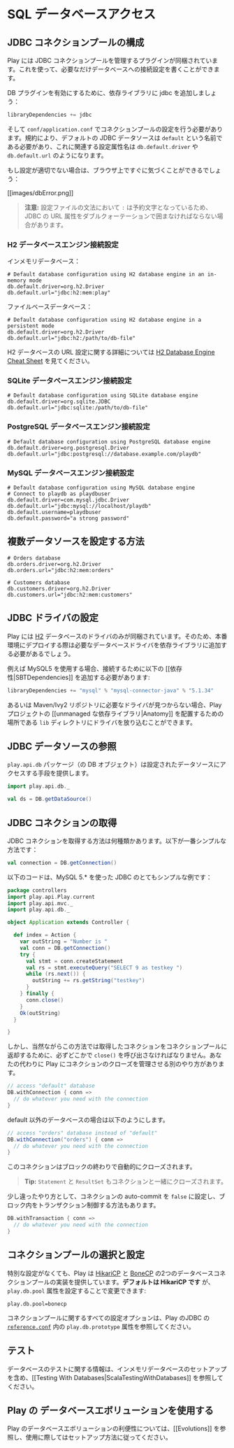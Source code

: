 <!--- Copyright (C) 2009-2015 Typesafe Inc. <http://www.typesafe.com> -->
<!--
# Accessing an SQL database
-->
# SQL データベースアクセス

<!--
## Configuring JDBC connection pools
 -->
## JDBC コネクションプールの構成

<!--
Play provides a plug-in for managing JDBC connection pools. You can configure as many databases as you need.
 -->
Play には JDBC コネクションプールを管理するプラグインが同梱されています。これを使って、必要なだけデータベースへの接続設定を書くことができます。

<!--
To enable the database plug-in, add jdbc in your build dependencies :
 -->
DB プラグインを有効にするために、依存ライブラリに jdbc を追加しましょう：

```scala
libraryDependencies += jdbc
```

<!--
Then you must configure a connection pool in the `conf/application.conf` file. By convention, the default JDBC data source must be called `default` and the corresponding configuration properties are `db.default.driver` and `db.default.url`.
 -->
そして `conf/application.conf` でコネクションプールの設定を行う必要があります。規約により、デフォルトの JDBC データソースは `default` という名前である必要があり、これに関連する設定属性名は `db.default.driver` や `db.default.url` のようになります。

<!--
If something isn’t properly configured you will be notified directly in your browser:
 -->
もし設定が適切でない場合は、ブラウザ上ですぐに気づくことができるでしょう：

[[images/dbError.png]]

<!--
> **Note:** You likely need to enclose the JDBC URL configuration value with double quotes, since ':' is a reserved character in the configuration syntax.
 -->
> **注意:** 設定ファイルの文法において `:` は予約文字となっているため、JDBC の URL 属性をダブルクォーテーションで囲まなければならない場合があります。

<!--
### H2 database engine connection properties
 -->
### H2 データベースエンジン接続設定

<!--
In memory database:
 -->
インメモリデータベース：

```properties
# Default database configuration using H2 database engine in an in-memory mode
db.default.driver=org.h2.Driver
db.default.url="jdbc:h2:mem:play"
```

<!--
File based database:
 -->
ファイルベースデータベース：

```properties
# Default database configuration using H2 database engine in a persistent mode
db.default.driver=org.h2.Driver
db.default.url="jdbc:h2:/path/to/db-file"
```

<!--
The details of the H2 database URLs are found from [H2 Database Engine Cheat Sheet](http://www.h2database.com/html/cheatSheet.html).
 -->
H2 データベースの URL 設定に関する詳細については [H2 Database Engine Cheat Sheet](http://www.h2database.com/html/cheatSheet.html) を見てください。

<!--
### SQLite database engine connection properties
 -->
### SQLite データベースエンジン接続設定

```properties
# Default database configuration using SQLite database engine
db.default.driver=org.sqlite.JDBC
db.default.url="jdbc:sqlite:/path/to/db-file"
```

<!--
### PostgreSQL database engine connection properties
 -->
### PostgreSQL データベースエンジン接続設定

```properties
# Default database configuration using PostgreSQL database engine
db.default.driver=org.postgresql.Driver
db.default.url="jdbc:postgresql://database.example.com/playdb"
```

<!--
### MySQL database engine connection properties
 -->
### MySQL データベースエンジン接続設定

```properties
# Default database configuration using MySQL database engine
# Connect to playdb as playdbuser
db.default.driver=com.mysql.jdbc.Driver
db.default.url="jdbc:mysql://localhost/playdb"
db.default.username=playdbuser
db.default.password="a strong password"
```

<!--
## How to configure several data sources
 -->
## 複数データソースを設定する方法

```properties
# Orders database
db.orders.driver=org.h2.Driver
db.orders.url="jdbc:h2:mem:orders"

# Customers database
db.customers.driver=org.h2.Driver
db.customers.url="jdbc:h2:mem:customers"
```

<!--
## Configuring the JDBC Driver
 -->
## JDBC ドライバの設定

<!--
Play is bundled only with an [H2](http://www.h2database.com) database driver. Consequently, to deploy in production you will need to add your database driver as a dependency.
 -->
Play には [H2](http://www.h2database.com) データベースのドライバのみが同梱されています。そのため、本番環境にデプロイする際は必要なデータベースドライバを依存ライブラリに追加する必要があるでしょう。

<!--
For example, if you use MySQL5, you need to add a [[dependency|SBTDependencies]] for the connector:
 -->
例えば MySQL5 を使用する場合、接続するために以下の [[依存性|SBTDependencies]] を追加する必要があります:

```scala
libraryDependencies += "mysql" % "mysql-connector-java" % "5.1.34"
```

<!--
Or if the driver can't be found from repositories you can drop the driver into your project's [[unmanaged dependencies|Anatomy]] `lib` directory.
 -->
あるいは Maven/Ivy2 リポジトリに必要なドライバが見つからない場合、Play プロジェクトの [[unmanaged な依存ライブラリ|Anatomy]] を配置するための場所である `lib` ディレクトリにドライバを放り込むことができます。

<!--
## Accessing the JDBC datasource
 -->
## JDBC データソースの参照

<!--
The `play.api.db` package provides access to the configured data sources:
 -->
`play.api.db` パッケージ（の DB オブジェクト）は設定されたデータソースにアクセスする手段を提供します。

```scala
import play.api.db._

val ds = DB.getDataSource()
```

<!--
## Obtaining a JDBC connection
 -->
## JDBC コネクションの取得

<!--
There are several ways to retrieve a JDBC connection. The simplest way is:
 -->
JDBC コネクションを取得する方法は何種類かあります。以下が一番シンプルな方法です：

```scala
val connection = DB.getConnection()
```

<!--
Following code show you a JDBC example very simple, working with MySQL 5.*:
 -->
以下のコードは、MySQL 5.* を使った JDBC のとてもシンプルな例です：

```scala
package controllers
import play.api.Play.current
import play.api.mvc._
import play.api.db._

object Application extends Controller {

  def index = Action {
    var outString = "Number is "
    val conn = DB.getConnection()
    try {
      val stmt = conn.createStatement
      val rs = stmt.executeQuery("SELECT 9 as testkey ")
      while (rs.next()) {
        outString += rs.getString("testkey")
      }
    } finally {
      conn.close()
    }
    Ok(outString)
  }

}
```

<!--
But of course you need to call `close()` at some point on the opened connection to return it to the connection pool. Another way is to let Play manage closing the connection for you:
 -->
しかし、当然ながらこの方法では取得したコネクションをコネクションプールに返却するために、必ずどこかで `close()` を呼び出さなければなりません。あなたの代わりに Play にコネクションのクローズを管理させる別のやり方があります。

```scala
// access "default" database
DB.withConnection { conn =>
  // do whatever you need with the connection
}
```

<!--
For a database other than the default:
 -->
default 以外のデータベースの場合は以下のようにします。

```scala
// access "orders" database instead of "default"
DB.withConnection("orders") { conn =>
  // do whatever you need with the connection
}
```

<!--
The connection will be automatically closed at the end of the block.
 -->
このコネクションはブロックの終わりで自動的にクローズされます。

<!--
> **Tip:** Each `Statement` and `ResultSet` created with this connection will be closed as well.
 -->
> **Tip:** `Statement` と `ResultSet` もコネクションと一緒にクローズされます。

<!--
A variant is to set the connection's auto-commit to `false` and to manage a transaction for the block:
 -->
少し違ったやり方として、コネクションの auto-commit を `false` に設定し、ブロック内をトランザクション制御する方法もあります。

```scala
DB.withTransaction { conn =>
  // do whatever you need with the connection
}
```

<!--
## Selecting and configuring the connection pool
 -->
## コネクションプールの選択と設定

<!--
Out of the box, Play provides two database connection pool implementations, [HikariCP](https://github.com/brettwooldridge/HikariCP) and [BoneCP](http://jolbox.com/). **The default is HikariCP**, but this can be changed by setting the `play.db.pool` property:
 -->
特別な設定がなくても、Play は [HikariCP](https://github.com/brettwooldridge/HikariCP) と [BoneCP](http://jolbox.com/) の2つのデータベースコネクションプールの実装を提供しています。**デフォルトは HikariCP です** が、 `play.db.pool` 属性を設定することで変更できます:

```
play.db.pool=bonecp
```

<!--
The full range of configuration options for connection pools can be found by inspecting the `play.db.prototype` property in Play's JDBC [`reference.conf`](resources/confs/play-jdbc/reference.conf).
 -->
コネクションプールに関するすべての設定オプションは、Play のJDBC の [`reference.conf`](resources/confs/play-jdbc/reference.conf) 内の `play.db.prototype` 属性を参照してください。

<!--
## Testing
 -->
## テスト

<!--
For information on testing with databases, including how to setup in-memory databases and, see [[Testing With Databases|ScalaTestingWithDatabases]].
 -->
データベースのテストに関する情報は、インメモリデータベースのセットアップを含め、[[Testing With Databases|ScalaTestingWithDatabases]] を参照してください。

<!--
## Enabling Play database evolutions
 -->
## Play の データベースエボリューションを使用する

<!--
Read [[Evolutions]] to find out what Play database evolutions are useful for, and follow the setup instructions for using it.
 -->
Play のデータベースエボリューションの利便性については、[[Evolutions]] を参照し、使用に際してはセットアップ方法に従ってください。
